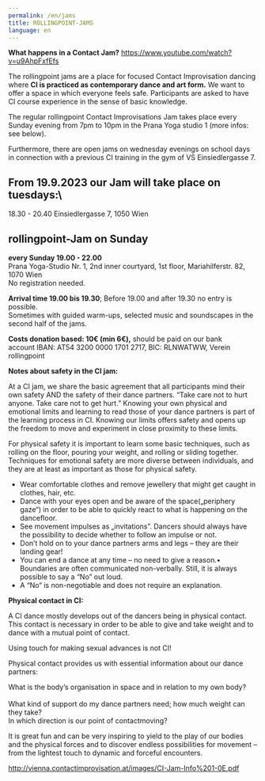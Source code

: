 ```yaml
---
permalink: /en/jams
title: ROLLINGPOINT-JAMS
language: en
---
```

**What happens in a Contact Jam?** <https://www.youtube.com/watch?v=u9AhpFxfEfs>

The rollingpoint jams are a place for focused Contact Improvisation dancing where **CI is practiced as contemporary dance and art form.** We want to offer a space in which everyone feels safe. Participants are asked to have CI course experience in the sense of basic knowledge.

The regular rollingpoint Contact Improvisations Jam takes place every Sunday evening from 7pm to 10pm in the Prana Yoga studio 1 (more infos: see below).

Furthermore, there are open jams on wednesday evenings on school days in connection with a previous CI training in the gym of VS Einsiedlergasse 7.

## From 19.9.2023 our Jam will take place on tuesdays:\
18.30 - 20.40 Einsiedlergasse 7, 1050 Wien

## rollingpoint-Jam on Sunday

**every  Sunday 19.00 - 22.00**\
Prana Yoga-Studio Nr. 1, 2nd inner courtyard, 1st floor, Mariahilferstr. 82, 1070 Wien\
No registration needed.

**Arrival time 19.00 bis 19.30**; Before 19.00 and after 19.30 no entry is possible.\
Sometimes with guided warm-ups, selected music and soundscapes in the second half of the jams.

**Costs donation based:  10€ (min 6€),** should be paid on our bank account IBAN: AT54 3200 0000 1701 2717, BIC: RLNWATWW, Verein rollingpoint

**Notes about safety in the CI jam:**

At a CI jam, we share the basic agreement that all participants mind their own safety AND the safety of their dance partners. “Take care not to hurt anyone. Take care not to get hurt.” Knowing your own physical and emotional limits and learning to read those of your dance partners is part of the learning process in CI. Knowing our limits offers safety and opens up the freedom to move and experiment in close proximity to these limits.

For physical safety it is important to learn some basic techniques, such as rolling on the floor, pouring your weight, and rolling or sliding together. Techniques for emotional safety are more diverse between individuals, and they are at least as important as those for physical safety.

* Wear comfortable clothes and remove jewellery that might get caught in clothes, hair, etc.
* Dance with your eyes open and be aware of the space(„periphery gaze“) in order to be able to quickly react to what is happening on the dancefloor.
* See movement impulses as „invitations”. Dancers should always have the possibility to decide whether to follow an impulse or not.
* Don’t hold on to your dance partners arms and legs – they are their landing gear!
* You can end a dance at any time – no need to give a reason.• Boundaries are often communicated non-verbally. Still, it is always possible to say a “No” out loud.
* A “No“ is non-negotiable and does not require an explanation.

**Physical contact in CI:**

A CI dance mostly develops out of the dancers being in physical contact. This contact is necessary in order to be able to give and take weight and to dance with a mutual point of contact.

Using touch for making sexual advances is not CI!

Physical contact provides us with essential information about our dance partners:

What is the body’s organisation in space and in relation to my own body?\
\
What kind of support do my dance partners need; how much weight can they take? \
In which direction is our point of contactmoving?

It is great fun and can be very inspiring to yield to the play of our bodies and the physical forces and to discover endless possibilities for movement – from the lightest touch to dynamic and forceful encounters.

<http://vienna.contactimprovisation.at/images/CI-Jam-Info%201-0E.pdf>